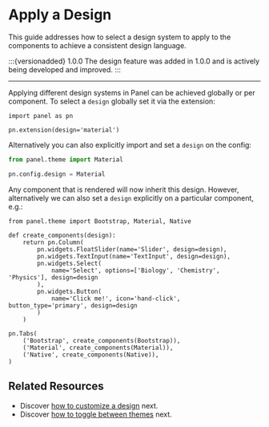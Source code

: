 # Apply a Design

This guide addresses how to select a design system to apply to the components to achieve a consistent design language.

:::{versionadded} 1.0.0
The design feature was added in 1.0.0 and is actively being developed and improved.
:::

---

Applying different design systems in Panel can be achieved globally or per component. To select a `design` globally set it via the extension:

```{pyodide}
import panel as pn

pn.extension(design='material')
```

Alternatively you can also explicitly import and set a `design` on the config:

```python
from panel.theme import Material

pn.config.design = Material
```

Any component that is rendered will now inherit this design. However, alternatively we can also set a `design` explicitly on a particular component, e.g.:

```{pyodide}
from panel.theme import Bootstrap, Material, Native

def create_components(design):
    return pn.Column(
        pn.widgets.FloatSlider(name='Slider', design=design),
        pn.widgets.TextInput(name='TextInput', design=design),
        pn.widgets.Select(
            name='Select', options=['Biology', 'Chemistry', 'Physics'], design=design
        ),
        pn.widgets.Button(
            name='Click me!', icon='hand-click', button_type='primary', design=design
        )
    )

pn.Tabs(
    ('Bootstrap', create_components(Bootstrap)),
    ('Material', create_components(Material)),
    ('Native', create_components(Native)),
)
```

## Related Resources

- Discover [how to customize a design](design_variables.md) next.
- Discover [how to toggle between themes](themes.md) next.
